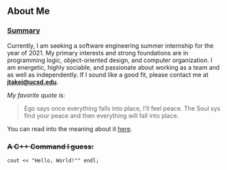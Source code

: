 ## About Me
### [Summary](README.md)
Currently, I am seeking a software engineering summer internship for the year of 2021. My primary interests and strong foundations are in programming logic, object-oriented design, and computer organization. I am energetic, highly sociable, and passionate about working as a team and as well as independently. If I sound like a good fit, please contact me at **jtakei@ucsd.edu**.  
  
*My favorite quote is:*
> Ego says once everything falls into place, I'll feel peace. The Soul sys find your peace and then everything will fall into place.

You can read into the meaning about it [here](https://www.huffpost.com/entry/why-finding-peace-first-a_b_8761164).
### ~~A C++ Command I guess:~~
```
cout << "Hello, World!"" endl;
```


